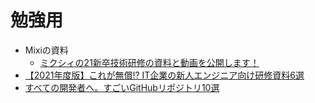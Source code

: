  # 勉強用
- Mixiの資料
    - [ミクシィの21新卒技術研修の資料と動画を公開します！](https://mixi-developers.mixi.co.jp/21-technical-training-a0bcdbf9bca0)
- [【2021年度版】これが無償⁉ IT企業の新人エンジニア向け研修資料6選](https://wisdombase.share-wis.com/blog/entry/training-materials-for-new-engineers-that-are-open-to-the-public-free-of-charge)
- [すべての開発者へ。すごいGitHubリポジトリ10選](https://qiita.com/baby-degu/items/6c0c73a1e79644ebbb1a)